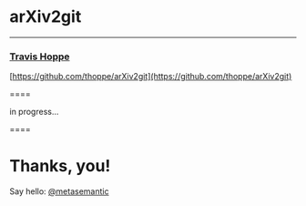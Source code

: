 # <span style="text-transform: lowercase;">ar<span style="text-transform: uppercase;">X</span>iv2git</span>

----------
### [Travis Hoppe](http://thoppe.github.io/)
[https://github.com/thoppe/arXiv2git](https://github.com/thoppe/arXiv2git)

====

in progress...
    
====

#  Thanks, you!
Say hello: [@metasemantic](https://twitter.com/metasemantic)
